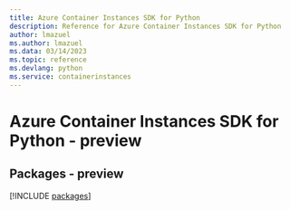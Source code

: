 ```yaml
---
title: Azure Container Instances SDK for Python
description: Reference for Azure Container Instances SDK for Python
author: lmazuel
ms.author: lmazuel
ms.data: 03/14/2023
ms.topic: reference
ms.devlang: python
ms.service: containerinstances
---
```

# Azure Container Instances SDK for Python - preview
## Packages - preview
[!INCLUDE [packages](container-instances-index.md)]